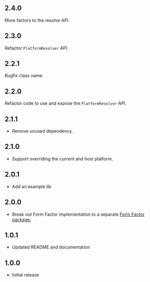 ## 2.4.0

More factors to the resolve API.

## 2.3.0

Refactor `PlatformResolver` API.

## 2.2.1

Bugfix class name.

## 2.2.0

Refactor code to use and expose the `PlatformResolver` API.

## 2.1.1

* Remove unused dependency.

## 2.1.0

* Support overriding the current and host platform.

## 2.0.1

* Add an example lib

## 2.0.0

* Break out Form Factor implementation to a separate [Form Factor package.](https://pub.dev/packages/form_factor_builder)

## 1.0.1

* Updated README and documentation

## 1.0.0

* Initial release
